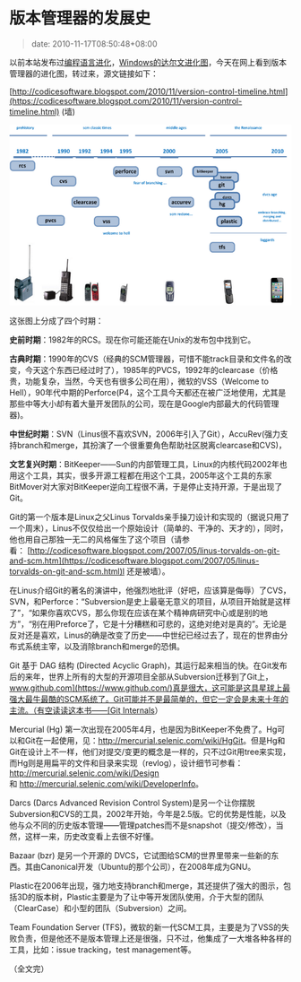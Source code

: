 # 版本管理器的发展史
>date: 2010-11-17T08:50:48+08:00


以前本站发布过[编程语言进化](/2010/%E7%BC%96%E7%A8%8B%E8%AF%AD%E8%A8%80%E8%BF%9B%E5%8C%96.md)，[Windows的达尔文进化图](/2010/Windows%E7%9A%84%E8%BE%BE%E5%B0%94%E6%96%87%E8%BF%9B%E5%8C%96%E5%9B%BE.md)，今天在网上看到版本管理器的进化图，转过来，源文链接如下：


[http://codicesoftware.blogspot.com/2010/11/version-control-timeline.html](https://codicesoftware.blogspot.com/2010/11/version-control-timeline.html) (墙)


[![](/assets/images/coolshell.cn/wp-content/uploads/2010/11/scmhistory.png "版本管理器的演化图")](/assets/images/coolshell.cn/wp-content/uploads/2010/11/scmhistory.png)


这张图上分成了四个时期：



**史前时期**：1982年的RCS。现在你可能还能在Unix的发布包中找到它。


**古典时期**：1990年的CVS（经典的SCM管理器，可惜不能track目录和文件名的改变，今天这个东西已经过时了），1985年的PVCS，1992年的clearcase（价格贵，功能复杂，当然，今天也有很多公司在用），微软的VSS（Welcome to Hell），90年代中期的Perforce(P4，这个工具今天都还在被广泛地使用，尤其是那些中等大小却有着大量开发团队的公司，现在是Google内部最大的代码管理器)。


**中世纪时期**：SVN（Linus很不喜欢SVN，2006年引入了Git），AccuRev(强力支持branch和merge，其扮演了一个很重要角色帮助社区脱离clearcase和CVS)，


**文艺复兴时期**：BitKeeper——Sun的内部管理工具，Linux的内核代码2002年也用这个工具，其实，很多开源工程都在用这个工具，2005年这个工具的东家BitMover对大家对BitKeeper逆向工程很不满，于是停止支持开源，于是出现了Git。


Git的第一个版本是Linux之父Linus Torvalds亲手操刀设计和实现的（据说只用了一个周末），Linus不仅仅给出一个原始设计（简单的、干净的、天才的），同时，他也用自己那独一无二的风格催生了这个项目（请参看： [http://codicesoftware.blogspot.com/2007/05/linus-torvalds-on-git-and-scm.htm](https://codicesoftware.blogspot.com/2007/05/linus-torvalds-on-git-and-scm.html)l 还是被墙）。


在Linus介绍Git的著名的演讲中，他强烈地批评（好吧，应该算是侮辱）了CVS，SVN，和Perforce：“Subversion是史上最毫无意义的项目，从项目开始就是这样了”，“如果你喜欢CVS，那么你现在应该在某个精神病研究中心或是别的地方”，“别在用Preforce了，它是十分糟糕和可悲的，这绝对绝对是真的”。无论是反对还是喜欢，Linus的确是改变了历史——中世纪已经过去了，现在的世界由分布式系统主宰，以及消除branch和merge的恐惧。


Git 基于 DAG 结构 (Directed Acyclic Graph)，其运行起来相当的快。在Git发布后的来年，世界上所有的大型的开源项目全部从Subversion迁移到了Git上，[www.github.com](https://www.github.com/)真是很大，这可能是这具星球上最强大最牛最酷的SCM系统了。Git可能并不是最简单的，但它一定会是未来十年的主流。（有空读读这本书——[Git Internals](http://peepcode.com/products/git-internals-pdf)）


Mercurial (Hg) 第一次出现在2005年4月，也是因为BitKeeper不免费了。Hg可以和Git在一起使用，见：<http://mercurial.selenic.com/wiki/HgGit>。但是Hg和Git在设计上不一样，他们对提交/变更的概念是一样的，只不过Git用tree来实现，而Hg则是用扁平的文件和目录来实现（revlog），设计细节可参看：<http://mercurial.selenic.com/wiki/Design>和 <http://mercurial.selenic.com/wiki/DeveloperInfo>。


Darcs (Darcs Advanced Revision Control System)是另一个让你摆脱Subversion和CVS的工具，2002年开始，今年是2.5版。它的优势是性能，以及他与众不同的历史版本管理——管理patches而不是snapshot（提交/修改），当然，这样一来，历史改变看上去很不好懂。


Bazaar (bzr) 是另一个开源的 DVCS，它试图给SCM的世界里带来一些新的东西。其由Canonical开发（Ubuntu的那个公司），在2008年成为GNU。


Plastic在2006年出现，强力地支持branch和merge，其还提供了强大的图示，包括3D的版本树，Plastic主要是为了让中等开发团队使用，介于大型的团队（ClearCase）和小型的团队（Subversion）之间。


Team Foundation Server (TFS)，微软的新一代SCM工具，主要是为了VSS的失败负责，但是他还不是版本管理上还是很强，只不过，他集成了一大堆各种各样的工具，比如：issue tracking，test management等。


（全文完）


